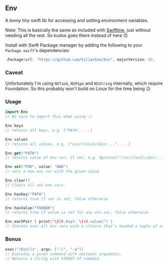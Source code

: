 ## Env

A *teeny tiny* swift lib for accessing and setting environment variables.

Note: This is basically the same as included with [Swiftline](https://github.com/Swiftline/Swiftline), just without needing all the rest. So kudos goes there instead of here 🙃

Install with Swift Package manager by adding the following to your `Package.swift`'s dependencies:
```swift
.Package(url: "https://github.com/kiliankoe/Env", majorVersion: 0),
```

### Caveat

Unfortunately I'm using `NSTask`, `NSPipe` and `NSString` internally, which require Foundation. So this probably won't build on Linux for the time being 😕

### Usage

```swift
import Env
// Be sure to import this when using ;)
```

```swift
Env.keys
// returns all keys, e.g. ["PATH", ...]
```

```swift
Env.values
// returns all values, e.g. ["/usr/local/sbin:...", ...]
```

```swift
Env.get("PATH")
// returns value of env var, if set, e.g. Optional("/usr/local/sbin:...")
```

```swift
Env.set("FOO", value: "BAR")
// sets a new env var with the given value
```

```swift
Env.clear()
// Clears all set env vars.
```

```swift
Env.hasKey("PATH")
// returns true if var is set, false otherwise
```

```swift
Env.hasValue("FOOBAR")
// returns true if value is set for any env var, false otherwise
```

```swift
Env.eachPair { print("\($0.key): \($0.value)") }
// Iterate over all env vars with a closure that's handed a tuple of each variable key and its value.
```

### Bonus

```swift
exec("/bin/ls", args: ["-l", "-a"])
// Executes a given command with optional arguments.
// Returns a string with STDOUT of command
```
